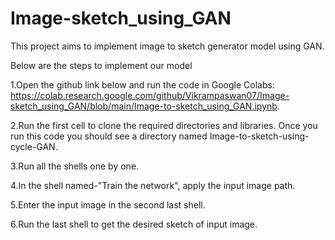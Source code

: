 # Image-sketch_using_GAN
This project aims to implement image to sketch generator model using GAN.

Below are the steps to implement our model

1.Open the github link below and run the code in Google Colabs: 
  https://colab.research.google.com/github/Vikrampaswan07/Image-sketch_using_GAN/blob/main/Image-to-sketch_using_GAN.ipynb.
	
2.Run the first cell to clone the required directories and libraries. Once you run this code you should see a directory named Image-to-sketch-using-cycle-GAN.

3.Run all the shells one by one.

4.In the shell named-"Train the network", apply the input image path.

5.Enter the input image in the second last shell.

6.Run the last shell to get the desired sketch of input image.

